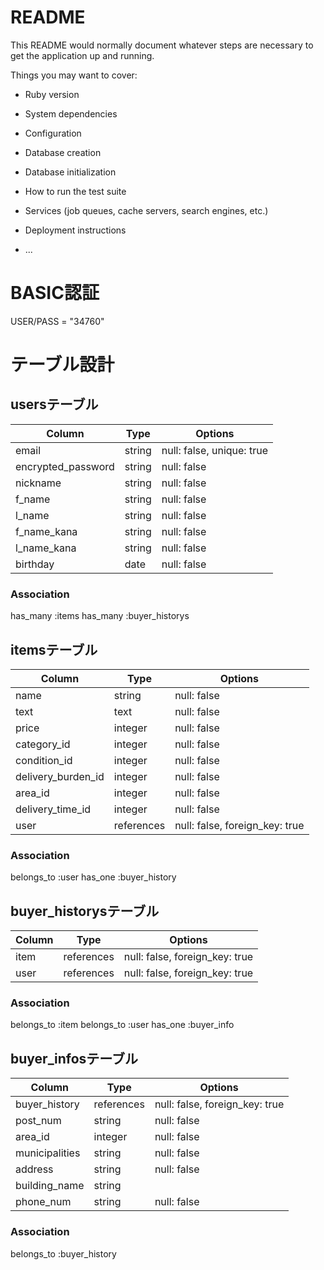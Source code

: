 # README

This README would normally document whatever steps are necessary to get the
application up and running.

Things you may want to cover:

* Ruby version

* System dependencies

* Configuration

* Database creation

* Database initialization

* How to run the test suite

* Services (job queues, cache servers, search engines, etc.)

* Deployment instructions

* ...
# BASIC認証
 USER/PASS = "34760"
# テーブル設計

## usersテーブル
| Column             | Type       | Options                   |
| -------------------|----------- |---------------------------|
| email              | string     | null: false, unique: true |
| encrypted_password | string     | null: false               |
| nickname           | string     | null: false               |
| f_name             | string     | null: false               |
| l_name             | string     | null: false               |
| f_name_kana        | string     | null: false               |
| l_name_kana        | string     | null: false               |
| birthday           | date       | null: false               |


### Association
has_many :items
has_many :buyer_historys
## itemsテーブル
| Column             | Type       | Options                        |
| -------------------|----------- |--------------------------------|
| name               | string     | null: false                    |
| text               | text       | null: false                    |
| price              | integer    | null: false
| category_id        | integer    | null: false                    |
| condition_id       | integer    | null: false                    |
| delivery_burden_id | integer    | null: false                    |
| area_id            | integer    | null: false                    |
| delivery_time_id   | integer    | null: false                    |
| user               | references | null: false, foreign_key: true |

### Association
belongs_to :user
has_one :buyer_history

## buyer_historysテーブル
| Column  | Type       | Options                        |
| --------| ---------- |--------------------------------|
| item    | references | null: false, foreign_key: true |
| user    | references | null: false, foreign_key: true |

### Association
belongs_to :item
belongs_to :user
has_one :buyer_info
## buyer_infosテーブル
| Column         | Type         | Options                        |
| ---------------| ------------ |--------------------------------|
| buyer_history  | references   | null: false, foreign_key: true |
| post_num       | string       | null: false                    |
| area_id        | integer      | null: false                    |
| municipalities | string       | null: false                    |
| address        | string       | null: false                    |
| building_name  | string       |                                |
| phone_num      | string       | null: false                    |

### Association
belongs_to :buyer_history
